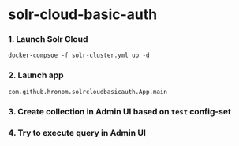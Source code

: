 # solr-cloud-basic-auth

### 1. Launch Solr Cloud
```
docker-compsoe -f solr-cluster.yml up -d
```

### 2. Launch app
```
com.github.hronom.solrcloudbasicauth.App.main
```

### 3. Create collection in Admin UI based on `test` config-set

### 4. Try to execute query in Admin UI